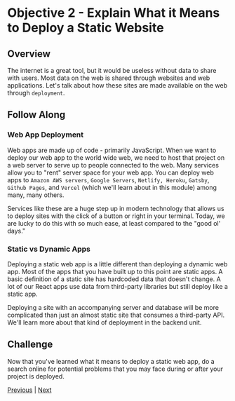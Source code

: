 #   Objective 2 - Explain What it Means to Deploy a Static Website

##  Overview

The internet is a great tool, but it would be useless without data to share with users. Most data on the web is shared through websites and web applications. Let's talk about how these sites are made available on the web through ```deployment```.

## Follow Along

### Web App Deployment

Web apps are made up of code - primarily JavaScript. When we want to deploy our web app to the world wide web, we need to host that project on a web server to serve up to people connected to the web. Many services allow you to "rent" server space for your web app. You can deploy web apps to ```Amazon AWS servers```, ```Google Servers```, ```Netlify, Heroku```, ```Gatsby```, ```Github Pages```, and ```Vercel``` (which we'll learn about in this module) among many, many others.

Services like these are a huge step up in modern technology that allows us to deploy sites with the click of a button or right in your terminal. Today, we are lucky to do this with so much ease, at least compared to the "good ol' days."

### Static vs Dynamic Apps

Deploying a static web app is a little different than deploying a dynamic web app. Most of the apps that you have built up to this point are static apps. A basic definition of a static site has hardcoded data that doesn't change. A lot of our React apps use data from third-party libraries but still deploy like a static app.

Deploying a site with an accompanying server and database will be more complicated than just an almost static site that consumes a third-party API. We'll learn more about that kind of deployment in the backend unit.

## Challenge

Now that you've learned what it means to deploy a static web app, do a search online for potential problems that you may face during or after your project is deployed.








[Previous](./Object_1.md) | [Next](./Object_3.md)